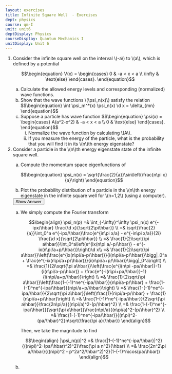 ```yaml
---
layout: exercises
title: Infinite Square Well  - Exercises
dept: physics
course: qm-I
unit: unit6
deptDisplay: Physics
courseDisplay: Quantum Mechanics I
unitDisplay: Unit 6
---
```

<ol>
<li> <div class="exercise">  Consider the infinite square well on the interval \(-a\) to \(a\), which is defined by a potential

$$\begin{equation}
V(x) = \begin{cases}
0 & -a < x < a \\
\infty & \text{else}
\end{cases}.
\end{equation}$$

<ol type="a">
<li> Calculate the allowed energy levels and corresponding (normalized) wave functions.
</li>
<li> Show that the wave functions \(\psi_n(x)\) satisfy the relation
$$\begin{equation}
\int \psi_m^*(x) \psi_n(x) \d x = \delta_{mn}
\end{equation}$$
</li>
<li> Suppose a particle has wave function
$$\begin{equation}
\psi(x) = \begin{cases} 
A(a^2-x^2) & -a < x < a \\
0 & \text{else}
\end{cases}.
\end{equation}$$ 
<ol type="i">
<li> Normalize the wave function by calculating \(A\).
</li>
<li> If you measure the energy of the particle, what is the probability that you will find it in its \(n\)th energy eigenstate?
</li></ol>
</li></ol>

</div> </li>
<li> <div class="exercise">  Consider a particle in the \(n\)th energy eigenstate state of the infinite square well.
<ol type="a">
<li> Compute the momentum space eigenfunctions of 

$$\begin{equation}
\psi_n(x) = \sqrt{\frac{2}{a}}\sin\left(\frac{n\pi x}{a}\right)
\end{equation}$$

</li>
<li> Plot the probability distribution of a particle in the \(n\)th energy eigenstate in the infinite square well for \(n=1,2\) (using a computer).
</li></ol>

<div class="answerBox"> 
 <button onclick="myFunction('answer40')" class="answerButton">Show Answer</button> 
 <div  id='answer40' class="answer" >
<ol type="a">
<li> 
We simply compute the Fourier transform 

$$\begin{align}
\psi_n(p) =& \int_{-\infty}^\infty \psi_n(x) e^{-ipx/\hbar} \frac{\d x}{\sqrt{2\pi\hbar}} \\
=& \sqrt{\frac{2}{a}}\int_0^a e^{-ipx/\hbar}\frac{e^{in\pi x/a} - e^{-in\pi x/a}}{2i} \frac{\d x}{\sqrt{2\pi\hbar}} \\
=& \frac{1}{2i\sqrt{\pi a\hbar}}\int_0^a\left(e^{ix(n\pi a/-p/\hbar)} - e^{-ix(n\pi/a+p/\hbar)}\right)\d x\\
=& \frac{1}{2i\sqrt{\pi a\hbar}}\left(\frac{e^{ix(n\pi/a-p/\hbar)}}{i(n\pi/a-p/\hbar)}\bigg|_0^a + \frac{e^{-ix(n\pi/a+p/\hbar)}}{i(n\pi/a+p/\hbar)}\bigg|_0^a\right) \\
=& \frac{1}{2i\sqrt{\pi a\hbar}}\left(\frac{e^{i(n\pi -pa/\hbar)}-1}{i(n\pi/a-p/\hbar)} + \frac{e^{-i(n\pi+pa/\hbar)}-1}{i(n\pi/a+p/\hbar)}\right) \\
=& \frac{1}{2\sqrt{\pi a\hbar}}\left(\frac{1-(-1)^ne^{-ipa/\hbar}}{n\pi/a-p/\hbar} + \frac{1-(-1)^ne^{-ipa/\hbar}}{n\pi/a+p/\hbar}\right) \\
=& \frac{1-(-1)^ne^{-ipa/\hbar}}{2\sqrt{\pi a\hbar}}\left(\frac{1}{n\pi/a-p/\hbar} + \frac{1}{n\pi/a+p/\hbar}\right) \\
=& \frac{1-(-1)^ne^{-ipa/\hbar}}{2\sqrt{\pi a\hbar}}\frac{2n\pi/a}{(n\pi/a)^2-(p/\hbar)^2} \\
=& \frac{1-(-1)^ne^{-ipa/\hbar}}{\sqrt{\pi a\hbar}}\frac{n\pi/a}{(n\pi/a)^2-(p/\hbar)^2} \\
=& \frac{1-(-1)^ne^{-ipa/\hbar}}{(n\pi)^2-(pa/\hbar)^2}n\sqrt{\frac{\pi a}{\hbar}}
\end{align}$$

Then, we take the magnitude to find 

$$\begin{align}
|\psi_n(p)|^2 =& \frac{|1-(-1)^ne^{-ipa/\hbar}|^2}{((n\pi)^2-(pa/\hbar)^2)^2}\frac{\pi a n^2}{\hbar} \\
=& \frac{2n^2\pi a/\hbar}{((n\pi)^2 - p^2a^2/\hbar^2)^2}(1-(-1)^n\cos(pa/\hbar))
\end{align}$$

</li>
<li> 
</li></ol>
</div> 
 </div>
</div> </li></ol>

